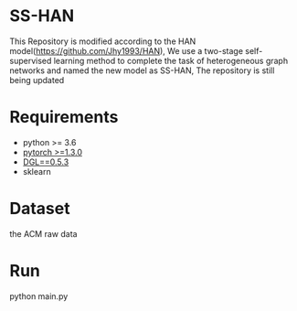 # SS-HAN

This Repository is modified according to the HAN model(https://github.com/Jhy1993/HAN), We use a two-stage self-supervised learning method to complete the task of heterogeneous graph networks and named the new model as SS-HAN, The repository is still being updated

# Requirements
- python >= 3.6
- [pytorch >=1.3.0](https://pytorch.org/)
- [DGL==0.5.3](https://www.dgl.ai/pages/start.html)
- sklearn

# Dataset
the ACM raw data

# Run
python main.py
